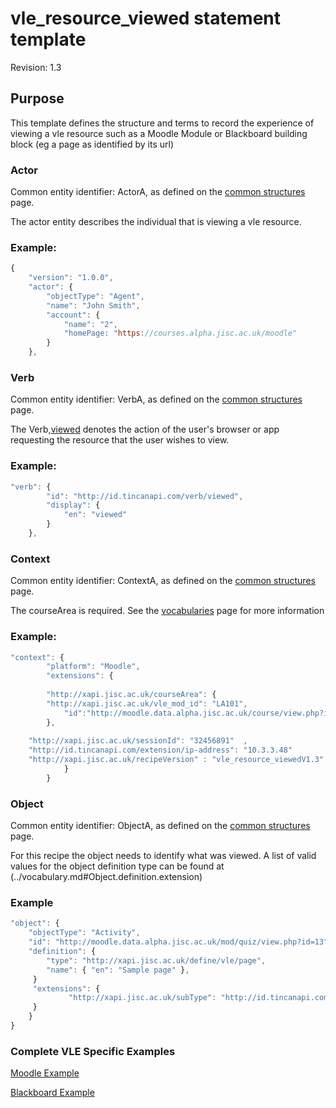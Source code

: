 # vle_resource_viewed statement template
Revision: 1.3

## Purpose
This template defines the structure and terms to record the experience of viewing a vle resource such as a Moodle Module or Blackboard building block (eg a page as identified by its url)

### Actor
Common entity identifier:  ActorA, as defined on the [common structures](/common_structures.md#actora) page.

The actor entity describes the individual that is viewing a vle resource.

### Example:

``` Javascript
{
    "version": "1.0.0",
    "actor": {
        "objectType": "Agent",
        "name": "John Smith",
        "account": {
            "name": "2",
            "homePage: "https://courses.alpha.jisc.ac.uk/moodle"
        }
    },
```

### Verb
Common entity identifier: VerbA, as defined on the [common structures](/common_structures.md#verba) page.

The Verb,[viewed](/vocabulary.md#verbs) denotes the action of the user's browser or app requesting the resource that the user wishes to view.

### Example:

``` javascript
"verb": {
        "id": "http://id.tincanapi.com/verb/viewed",
        "display": {
            "en": "viewed"
        }
    },
```
### Context
Common entity identifier: ContextA, as defined on the [common structures](/common_structures.md#contextc) page.

The courseArea is required. See the [vocabularies](../vocabulary.md#42-coursearea-properties) page for more information

### Example:

``` javascript
"context": {
        "platform": "Moodle",
        "extensions": {
	
      	"http://xapi.jisc.ac.uk/courseArea": {
	    "http://xapi.jisc.ac.uk/vle_mod_id": "LA101",
            "id":"http://moodle.data.alpha.jisc.ac.uk/course/view.php?id=4"
		},
					
	"http://xapi.jisc.ac.uk/sessionId": "32456891"  ,
	"http://id.tincanapi.com/extension/ip-address": "10.3.3.48"
	"http://xapi.jisc.ac.uk/recipeVersion" : "vle_resource_viewedV1.3"
			}
        }
```

### Object

Common entity identifier: ObjectA, as defined on the [common structures](/common_structures.md#objecta) page.

For this recipe the object needs to identify what was viewed. A list of valid values  for the object definition type can be found at (../vocabulary.md#Object.definition.extension)

### Example

``` javascript
"object": {
	"objectType": "Activity",
	"id": "http://moodle.data.alpha.jisc.ac.uk/mod/quiz/view.php?id=13"   	 	
	"definition": {
		"type": "http://xapi.jisc.ac.uk/define/vle/page",			
		"name": { "en": "Sample page" },			   
	 }
	 "extensions": {
     		 "http://xapi.jisc.ac.uk/subType": "http://id.tincanapi.com/activitytype/lms"
	 }
    }
}
```

### Complete VLE Specific Examples
[Moodle Example](/vle/moodle/moduleview.js)

[Blackboard Example](/vle/blackboard/course_content_access.json)
